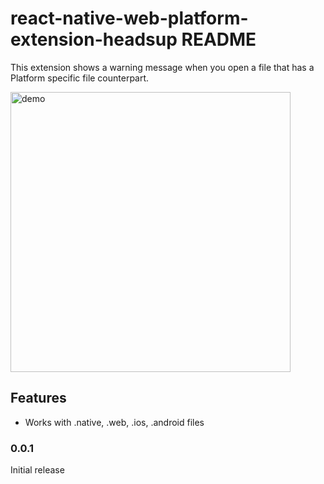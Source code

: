 # react-native-web-platform-extension-headsup README

This extension shows a warning message when you open a file that has a Platform specific file counterpart.

<img width="448" alt="demo" src="https://github.com/user-attachments/assets/ca4ca311-f1c0-4897-b504-ba9c15df7720">

## Features

- Works with .native, .web, .ios, .android files

### 0.0.1

Initial release
